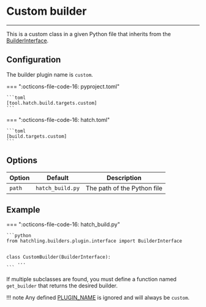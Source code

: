 # Custom builder

-----

This is a custom class in a given Python file that inherits from the [BuilderInterface](reference.md#hatchling.builders.plugin.interface.BuilderInterface).

## Configuration

The builder plugin name is `custom`.

=== ":octicons-file-code-16: pyproject.toml"

    ```toml
    [tool.hatch.build.targets.custom]
    ```

=== ":octicons-file-code-16: hatch.toml"

    ```toml
    [build.targets.custom]
    ```

## Options

| Option | Default | Description |
| --- | --- | --- |
| `path` | `hatch_build.py` | The path of the Python file |

## Example

=== ":octicons-file-code-16: hatch_build.py"

    ```python
    from hatchling.builders.plugin.interface import BuilderInterface


    class CustomBuilder(BuilderInterface):
        ...
    ```

If multiple subclasses are found, you must define a function named `get_builder` that returns the desired builder.

!!! note
    Any defined [PLUGIN_NAME](reference.md#hatchling.builders.plugin.interface.BuilderInterface.PLUGIN_NAME) is ignored and will always be `custom`.
